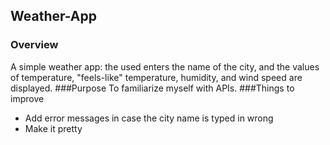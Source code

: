 ## Weather-App
### Overview
A simple weather app: the used enters the name of the city, and the values of temperature, "feels-like" temperature, humidity, and wind speed are displayed.
###Purpose
To familiarize myself with APIs.
###Things to improve
- Add error messages in case the city name is typed in wrong
- Make it pretty
